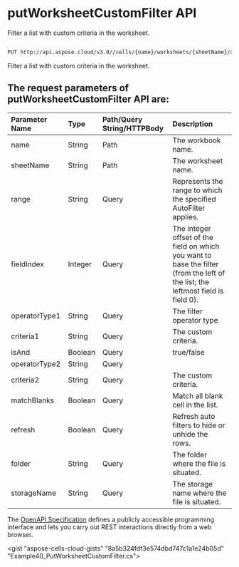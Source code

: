 # **putWorksheetCustomFilter API**

Filter a list with custom criteria in the worksheet. 

```bash

PUT http://api.aspose.cloud/v3.0//cells/{name}/worksheets/{sheetName}/autoFilter/custom

```
Filter a list with custom criteria in the worksheet.

## The request parameters of **putWorksheetCustomFilter** API are: 

| Parameter Name | Type | Path/Query String/HTTPBody | Description | 
| :- | :- | :- |:- | 
|name|String|Path|The workbook name.|
|sheetName|String|Path|The worksheet name.|
|range|String|Query|Represents the range to which the specified AutoFilter applies.|
|fieldIndex|Integer|Query|The integer offset of the field on which you want to base the filter (from the left of the list; the leftmost field is field 0).|
|operatorType1|String|Query|The filter operator type|
|criteria1|String|Query|The custom criteria.|
|isAnd|Boolean|Query|true/false|
|operatorType2|String|Query||
|criteria2|String|Query|The custom criteria.|
|matchBlanks|Boolean|Query|Match all blank cell in the list.|
|refresh|Boolean|Query|Refresh auto filters to hide or unhide the rows.|
|folder|String|Query|The folder where the file is situated.|
|storageName|String|Query|The storage name where the file is situated.|


The [OpenAPI Specification](https://reference.aspose.cloud/cells/#/AutoFilterController/PutWorksheetCustomFilter) defines a publicly accessible programming interface and lets you carry out REST interactions directly from a web browser.

<gist "aspose-cells-cloud-gists" "8a5b324fdf3e574dbd747c1a1e24b05d" "Example40_PutWorksheetCustomFilter.cs">

